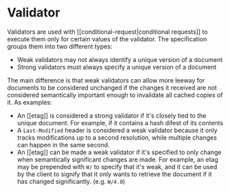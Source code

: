 # Validator
Validators are used with [[conditional-request|conditional requests]] to execute them only for certain values of the validator. The specification groups them into two different types:

* Weak validators may not always identify a unique version of a document
* Strong validators must always specify a unique version of a document

The main difference is that weak validators can allow more leeway for documents to be considered unchanged if the changes it received are not considered semantically important enough to invalidate all cached copies of it. As examples:

* An [[etag]] is considered a strong validator if it's closely tied to the unique document. For example, if it contains a hash difest of its contents
* A `Last-Modified` header is considered a weak validator because it only tracks modifications up to a second resolution, while multiple changes can happen in the same second.
* An [[etag]] can be made a weak validator if it's specified to only change when semantically significant changes are made. For example, an etag may be prepended with `W/` to specify that it's weak, and it can be used by the client to signify that it only wants to retrieve the document if it has changed significantly. (e.g. `W/4.0`)
